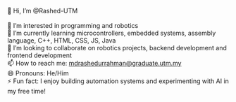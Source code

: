 👋 Hi, I’m @Rashed-UTM <br> <br>
👀 I’m interested in programming and robotics <br>
🌱 I’m currently learning microcontrollers, embedded systems, assembly language, C++, HTML, CSS, JS, Java <br>
💞️ I’m looking to collaborate on robotics projects, backend development and frontend development <br>
📫 How to reach me: mdrashedurrahman@graduate.utm.my<br>
😄 Pronouns: He/Him <br>
⚡ Fun fact: I enjoy building automation systems and experimenting with AI in my free time! <br>

<!---
Rashed-UTM/Rashed-UTM is a ✨ special ✨ repository because its `README.md` (this file) appears on your GitHub profile.
You can click the Preview link to take a look at your changes.
--->
